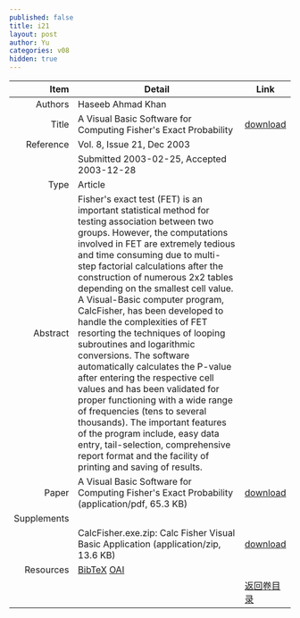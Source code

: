 ```yaml
---
published: false
title: i21
layout: post
author: Yu
categories: v08
hidden: true
---
```


| Item | Detail | Link |
|---:|---|---|
| Authors | Haseeb Ahmad Khan| |
| Title |A Visual Basic Software for Computing Fisher's Exact Probability | [download](http://www.jstatsoft.org/v08/i21/paper) |
| Reference |Vol. 8, Issue 21, Dec 2003 | |
| | Submitted 2003-02-25, Accepted 2003-12-28| | 
| Type | Article| |
| Abstract | Fisher's exact test (FET) is an important statistical method for testing association between two groups. However, the computations involved in FET are extremely tedious and time consuming due to multi-step factorial calculations after the construction of numerous 2x2 tables depending on the smallest cell value. A Visual-Basic computer program, CalcFisher, has been developed to handle the complexities of FET resorting the techniques of looping subroutines and logarithmic conversions. The software automatically calculates the P-value after entering the respective cell values and has been validated for proper functioning with a wide range of frequencies (tens to several thousands). The important features of the program include, easy data entry, tail-selection, comprehensive report format and the facility of printing and saving of results.| |
| Paper | A Visual Basic Software for Computing Fisher's Exact Probability  (application/pdf, 65.3 KB)| [download](http://www.jstatsoft.org/v08/i21/paper) |
| Supplements | | |
| |CalcFisher.exe.zip: Calc Fisher Visual Basic Application  (application/zip, 13.6 KB)|  [download](http://www.jstatsoft.org/v08/i21/supp/1) |
| Resources | [BibTeX](http://www.jstatsoft.org/v08/i21/bibtex) [OAI](http://www.jstatsoft.org/oai?verb=GetRecord&identifier=oai.jstatsoft/v08/i21&prefix=oai_dc)| |
| |  | [返回卷目录]({{site.baseurl}}/volume/v08.html) |